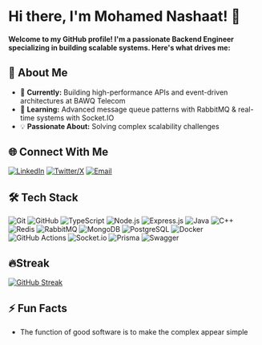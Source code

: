 # Hi there, I'm Mohamed Nashaat! 👋 

<h4>Welcome to my GitHub profile! I'm a passionate Backend Engineer specializing in building scalable systems. Here's what drives me:</h4> 

## 🚀 About Me
- 🔭 **Currently:** Building high-performance APIs and event-driven architectures at BAWQ Telecom
- 🌱 **Learning:** Advanced message queue patterns with RabbitMQ & real-time systems with Socket.IO
- 💡 **Passionate About:** Solving complex scalability challenges 

## 🌐 Connect With Me
[![LinkedIn](https://img.shields.io/badge/LinkedIn-0077B5?style=for-the-badge&logo=linkedin&logoColor=white)](http://www.linkedin.com/in/mohamed-nashaat-jr)
[![Twitter/X](https://img.shields.io/badge/X-000000?style=for-the-badge&logo=x&logoColor=white)](https://x.com/nashaat_jr)
[![Email](https://img.shields.io/badge/-nashaatt661%40gmail.com-D14836?style=for-the-badge&logo=gmail&logoColor=white)](mailto:nashaatt661@gmail.com)

## 🛠️ Tech Stack
![Git](https://img.shields.io/badge/git-%23F05032.svg?style=for-the-badge&logo=git&logoColor=white)
![GitHub](https://img.shields.io/badge/github-%23121011.svg?style=for-the-badge&logo=github&logoColor=white)
![TypeScript](https://img.shields.io/badge/typescript-%23007ACC.svg?style=for-the-badge&logo=typescript&logoColor=white)
![Node.js](https://img.shields.io/badge/node.js-6DA55F?style=for-the-badge&logo=node.js&logoColor=white)
![Express.js](https://img.shields.io/badge/express.js-%23404d59.svg?style=for-the-badge&logo=express&logoColor=%2361DAFB)
![Java](https://img.shields.io/badge/java-%23ED8B00.svg?style=for-the-badge&logo=openjdk&logoColor=white)
![C++](https://img.shields.io/badge/c++-%2300599C.svg?style=for-the-badge&logo=c%2B%2B&logoColor=white)
![Redis](https://img.shields.io/badge/redis-%23DD0031.svg?style=for-the-badge&logo=redis&logoColor=white)
![RabbitMQ](https://img.shields.io/badge/rabbitmq-FF6600.svg?style=for-the-badge&logo=rabbitmq&logoColor=white)
![MongoDB](https://img.shields.io/badge/MongoDB-%234ea94b.svg?style=for-the-badge&logo=mongodb&logoColor=white)
![PostgreSQL](https://img.shields.io/badge/postgres-%23316192.svg?style=for-the-badge&logo=postgresql&logoColor=white)
![Docker](https://img.shields.io/badge/docker-%230db7ed.svg?style=for-the-badge&logo=docker&logoColor=white)
![GitHub Actions](https://img.shields.io/badge/github%20actions-%232671E5.svg?style=for-the-badge&logo=githubactions&logoColor=white)
![Socket.io](https://img.shields.io/badge/Socket.io-black?style=for-the-badge&logo=socket.io&badgeColor=010101)
![Prisma](https://img.shields.io/badge/Prisma-3982CE?style=for-the-badge&logo=Prisma&logoColor=white)
![Swagger](https://img.shields.io/badge/-Swagger-%23Clojure?style=for-the-badge&logo=swagger&logoColor=white)

## 🔥Streak
[![GitHub Streak](https://streak-stats.demolab.com?user=nashaat10&theme=dark&hide_border=true&date_format=M%20j%5B%2C%20Y%5D)](https://git.io/streak-stats)


## ⚡ Fun Facts
- The function of good software is to make the complex appear simple

